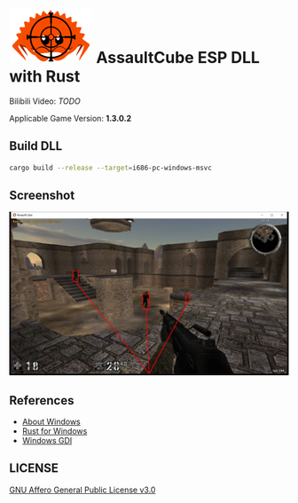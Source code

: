 # ![logo](img/logo.png) AssaultCube ESP DLL with Rust

Bilibili Video: *TODO*

Applicable Game Version: **1.3.0.2**

## Build DLL

```sh
cargo build --release --target=i686-pc-windows-msvc
```

## Screenshot

![screenshot](img/screenshot.jpg)

## References

- [About Windows](https://learn.microsoft.com/en-us/windows/win32/winmsg/about-windows)
- [Rust for Windows](https://kennykerr.ca/rust-getting-started)
- [Windows GDI](https://learn.microsoft.com/en-us/windows/win32/gdi/windows-gdi)

## LICENSE

[GNU Affero General Public License v3.0](https://choosealicense.com/licenses/agpl-3.0/)
